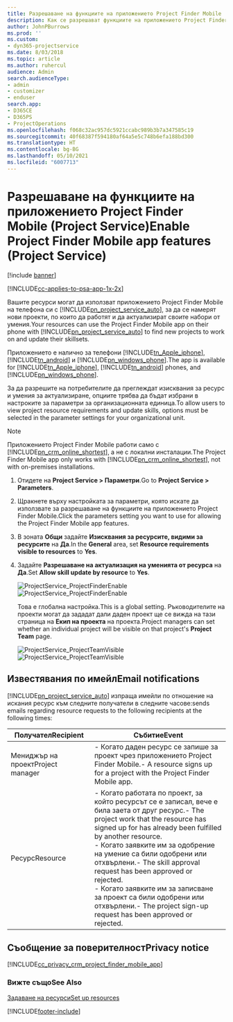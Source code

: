 ```yaml
---
title: Разрешаване на функциите на приложението Project Finder Mobile
description: Как се разрешават функциите на приложението Project Finder Mobile за Project Service
author: JohnPBurrows
ms.prod: ''
ms.custom:
- dyn365-projectservice
ms.date: 8/03/2018
ms.topic: article
ms.author: ruhercul
audience: Admin
search.audienceType:
- admin
- customizer
- enduser
search.app:
- D365CE
- D365PS
- ProjectOperations
ms.openlocfilehash: f068c32ac957dc5921ccabc989b3b7a347585c19
ms.sourcegitcommit: 40f68387f594180af64a5e5c748b6efa188bd300
ms.translationtype: HT
ms.contentlocale: bg-BG
ms.lasthandoff: 05/10/2021
ms.locfileid: "6007713"
---
```

# <a name="enable-project-finder-mobile-app-features-project-service"></a><span data-ttu-id="2dd01-103">Разрешаване на функциите на приложението Project Finder Mobile (Project Service)</span><span class="sxs-lookup"><span data-stu-id="2dd01-103">Enable Project Finder Mobile app features (Project Service)</span></span>

[!include [banner](../includes/psa-now-project-operations.md)]

[!INCLUDE[cc-applies-to-psa-app-1x-2x](../includes/cc-applies-to-psa-app-1x-2x.md)]

<span data-ttu-id="2dd01-104">Вашите ресурси могат да използват приложението Project Finder Mobile на телефона си с [!INCLUDE[pn_project_service_auto](../includes/pn-project-service-auto.md)], за да се намерят нови проекти, по които да работят и да актуализират своите набори от умения.</span><span class="sxs-lookup"><span data-stu-id="2dd01-104">Your resources can use the Project Finder Mobile app on their phone with [!INCLUDE[pn_project_service_auto](../includes/pn-project-service-auto.md)] to find new projects to work on and update their skillsets.</span></span>  
  
 <span data-ttu-id="2dd01-105">Приложението е налично за телефони [!INCLUDE[tn_Apple_iphone](../includes/tn-apple-iphone.md)], [!INCLUDE[tn_android](../includes/tn-android.md)] и [!INCLUDE[pn_windows_phone](../includes/pn-windows-phone.md)].</span><span class="sxs-lookup"><span data-stu-id="2dd01-105">The app is available for [!INCLUDE[tn_Apple_iphone](../includes/tn-apple-iphone.md)], [!INCLUDE[tn_android](../includes/tn-android.md)] phones, and [!INCLUDE[pn_windows_phone](../includes/pn-windows-phone.md)].</span></span>  
    
 <span data-ttu-id="2dd01-106">За да разрешите на потребителите да преглеждат изисквания за ресурс и умения за актуализиране, опциите трябва да бъдат избрани в настроките за параметри за организационната единица.</span><span class="sxs-lookup"><span data-stu-id="2dd01-106">To allow users to view project resource requirements and update skills, options must be selected in the parameter settings for your organizational unit.</span></span>
  
> [!NOTE]
>  <span data-ttu-id="2dd01-107">Приложението Project Finder Mobile работи само с [!INCLUDE[pn_crm_online_shortest](../includes/pn-crm-online-shortest.md)], а не с локални инсталации.</span><span class="sxs-lookup"><span data-stu-id="2dd01-107">The Project Finder Mobile app only works with [!INCLUDE[pn_crm_online_shortest](../includes/pn-crm-online-shortest.md)], not with on-premises installations.</span></span>  
  
1. <span data-ttu-id="2dd01-108">Отидете на **Project Service > Параметри**.</span><span class="sxs-lookup"><span data-stu-id="2dd01-108">Go to **Project Service > Parameters**.</span></span>  
  
2. <span data-ttu-id="2dd01-109">Щракнете върху настройката за параметри, която искате да използвате за разрешаване на функциите на приложението Project Finder Mobile.</span><span class="sxs-lookup"><span data-stu-id="2dd01-109">Click the parameters setting you want to use for allowing the Project Finder Mobile app features.</span></span>  
  
3. <span data-ttu-id="2dd01-110">В зоната **Общи** задайте **Изисквания за ресурсите, видими за ресурсите** на **Да**.</span><span class="sxs-lookup"><span data-stu-id="2dd01-110">In the **General** area, set **Resource requirements visible to resources** to **Yes**.</span></span>  
  
4. <span data-ttu-id="2dd01-111">Задайте **Разрешаване на актуализация на уменията от ресурса** на **Да**.</span><span class="sxs-lookup"><span data-stu-id="2dd01-111">Set **Allow skill update by resource** to **Yes**.</span></span>  
  
   <span data-ttu-id="2dd01-112">![ProjectService_ProjectFinderEnable](../psa/media/project-service-project-finder-enable.png "ProjectService_ProjectFinderEnable")</span><span class="sxs-lookup"><span data-stu-id="2dd01-112">![ProjectService_ProjectFinderEnable](../psa/media/project-service-project-finder-enable.png "ProjectService_ProjectFinderEnable")</span></span>  
  
   <span data-ttu-id="2dd01-113">Това е глобална настройка.</span><span class="sxs-lookup"><span data-stu-id="2dd01-113">This is a global setting.</span></span> <span data-ttu-id="2dd01-114">Ръководителите на проекти могат да зададат дали даден проект ще се вижда на тази страница на **Екип на проекта** на проекта.</span><span class="sxs-lookup"><span data-stu-id="2dd01-114">Project managers can set whether an individual project will be visible on that project's **Project Team** page.</span></span>  
  
   <span data-ttu-id="2dd01-115">![ProjectService_ProjectTeamVisible](../psa/media/project-service-project-team-visible.png "ProjectService_ProjectTeamVisible")</span><span class="sxs-lookup"><span data-stu-id="2dd01-115">![ProjectService_ProjectTeamVisible](../psa/media/project-service-project-team-visible.png "ProjectService_ProjectTeamVisible")</span></span>  
  
## <a name="email-notifications"></a><span data-ttu-id="2dd01-116">Известявания по имейл</span><span class="sxs-lookup"><span data-stu-id="2dd01-116">Email notifications</span></span>  
 [!INCLUDE[pn_project_service_auto](../includes/pn-project-service-auto.md)] <span data-ttu-id="2dd01-117">изпраща имейли по отношение на искания ресурс към следните получатели в следните часове:</span><span class="sxs-lookup"><span data-stu-id="2dd01-117">sends emails regarding resource requests to the following recipients at the following times:</span></span>  
  
|<span data-ttu-id="2dd01-118">Получател</span><span class="sxs-lookup"><span data-stu-id="2dd01-118">Recipient</span></span>|<span data-ttu-id="2dd01-119">Събитие</span><span class="sxs-lookup"><span data-stu-id="2dd01-119">Event</span></span>|  
|---------------|-----------|  
|<span data-ttu-id="2dd01-120">Мениджър на проект</span><span class="sxs-lookup"><span data-stu-id="2dd01-120">Project manager</span></span>|<span data-ttu-id="2dd01-121">- Когато даден ресурс се запише за проект чрез приложението Project Finder Mobile.</span><span class="sxs-lookup"><span data-stu-id="2dd01-121">- A resource signs up for a project with the Project Finder Mobile app.</span></span>|  
|<span data-ttu-id="2dd01-122">Ресурс</span><span class="sxs-lookup"><span data-stu-id="2dd01-122">Resource</span></span>|<span data-ttu-id="2dd01-123">- Когато работата по проект, за който ресурсът се е записал, вече е била заета от друг ресурс.</span><span class="sxs-lookup"><span data-stu-id="2dd01-123">- The project work that the resource has signed up for has already been fulfilled by another resource.</span></span><br /><span data-ttu-id="2dd01-124">- Когато заявките им за одобрение на умение са били одобрени или отхвърлени.</span><span class="sxs-lookup"><span data-stu-id="2dd01-124">- The skill approval request has been approved or rejected.</span></span><br /><span data-ttu-id="2dd01-125">- Когато заявките им за записване за проект са били одобрени или отхвърлени.</span><span class="sxs-lookup"><span data-stu-id="2dd01-125">- The project sign-up request has been approved or rejected.</span></span>|  
  
## <a name="privacy-notice"></a><span data-ttu-id="2dd01-126">Съобщение за поверителност</span><span class="sxs-lookup"><span data-stu-id="2dd01-126">Privacy notice</span></span>  
 [!INCLUDE[cc_privacy_crm_project_finder_mobile_app](../includes/cc-privacy-crm-project-finder-mobile-app.md)]  
  
### <a name="see-also"></a><span data-ttu-id="2dd01-127">Вижте също</span><span class="sxs-lookup"><span data-stu-id="2dd01-127">See Also</span></span>  
 [<span data-ttu-id="2dd01-128">Задаване на ресурси</span><span class="sxs-lookup"><span data-stu-id="2dd01-128">Set up resources</span></span>](../psa/set-up-resources.md)


[!INCLUDE[footer-include](../includes/footer-banner.md)]